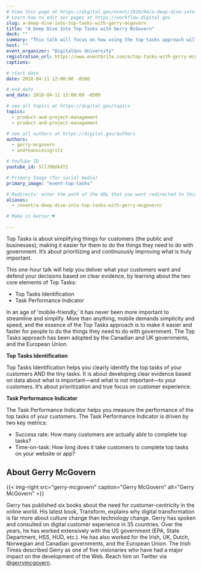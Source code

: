 ```yaml
---
# View this page at https://digital.gov/event/2018/04/a-deep-dive-into-top-tasks
# Learn how to edit our pages at https://workflow.digital.gov
slug: a-deep-dive-into-top-tasks-with-gerry-mcgovern
title: "A Deep Dive Into Top Tasks with Gerry McGovern"
deck: ""
summary: "This talk will focus on how using the top tasks approach will help you deliver what your customers want to make it easier and faster for people to do things they need to do with government."
host: ""
event_organizer: "DigitalGov University"
registration_url: https://www.eventbrite.com/e/top-tasks-with-gerry-mcgovern-registration-43479365954
captions: 

# start date
date: 2018-04-11 12:00:00 -0500

# end date
end_date: 2018-04-11 13:00:00 -0500

# see all topics at https://digital.gov/topics
topics: 
  - product-and-project-management
  - product-and-project-management

# see all authors at https://digital.gov/authors
authors: 
  - gerry-mcgovern
  - andreanocesigritz

# YouTube ID
youtube_id: 5llJ98UkXYI

# Primary Image (for social media)
primary_image: "event-top-tasks"

# Redirects: enter the path of the URL that you want redirected to this page
aliases: 
  - /event/a-deep-dive-into-top-tasks-with-gerry-mcgovern/

# Make it better ♥

---
```


Top Tasks is about simplifying things for customers (the public and businesses); making it easier for them to do the things they need to do with government. It’s about prioritizing and continuously improving what is truly important.

This one-hour talk will help you deliver what your customers want and defend your decisions based on clear evidence, by learning about the two core elements of Top Tasks:

- Top Tasks Identification
- Task Performance Indicator

In an age of ‘mobile-friendly,’ it has never been more important to streamline and simplify. More than anything, mobile demands simplicity and speed, and the essence of the Top Tasks approach is to make it easier and faster for people to do the things they need to do with government. The Top Tasks approach has been adopted by the Canadian and UK governments, and the European Union.

**Top Tasks Identification**

Top Tasks Identification helps you clearly identify the top tasks of your customers AND the tiny tasks. It is about developing clear evidence based on data about what is important—and what is not important—to your customers. It’s about prioritization and true focus on customer experience.

**Task Performance Indicator**

The Task Performance Indicator helps you measure the performance of the top tasks of your customers. The Task Performance Indicator is driven by two key metrics:

- Success rate: How many customers are actually able to complete top tasks?
- Time-on-task: How long does it take customers to complete top tasks on your website or app?


## About Gerry McGovern

{{< img-right src="gerry-mcgovern" caption="Gerry McGovern" alt="Gerry McGovern" >}}

Gerry has published six books about the need for customer-centricity in the online world. His latest book, Transform, explains why digital transformation is far more about culture change than technology change. Gerry has spoken and consulted on digital customer experience in 35 countries. Over the years, he has worked extensively with the US government (EPA, State Department, HSS, HUD, etc.). He has also worked for the Irish, UK, Dutch, Norwegian and Canadian governments, and the European Union. The Irish Times described Gerry as one of five visionaries who have had a major impact on the development of the Web. Reach him on Twitter via [@gerrymcgovern](https://twitter.com/gerrymcgovern).

